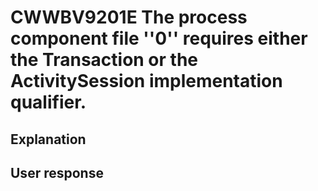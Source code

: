 # CWWBV9201E The process component file ''0'' requires either the Transaction or the ActivitySession implementation qualifier.

## Explanation

## User response
